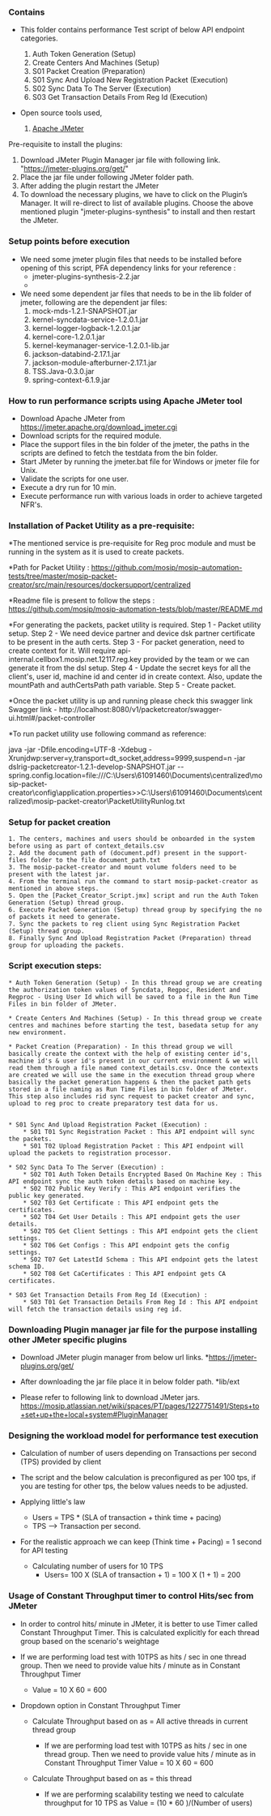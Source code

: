 
### Contains
* This folder contains performance Test script of below API endpoint categories.
    01. Auth Token Generation (Setup)
    02. Create Centers And Machines (Setup)
    03. S01 Packet Creation (Preparation)
    04. S01 Sync And Upload New Registration Packet (Execution)
    05. S02 Sync Data To The Server (Execution)
    06. S03 Get Transaction Details From Reg Id (Execution)


* Open source tools used,
    1. [Apache JMeter](https://jmeter.apache.org/)

Pre-requisite to install the plugins:
1. Download JMeter Plugin Manager jar file with following link. "https://jmeter-plugins.org/get/"
2. Place the jar file under following JMeter folder path.
3. After adding the plugin restart the JMeter 
4. To download the necessary plugins, we have to click on the Plugin’s Manager. It will re-direct to list of available plugins. Choose the above mentioned plugin "jmeter-plugins-synthesis" to install and then restart the JMeter.

### Setup points before execution

* We need some jmeter plugin files that needs to be installed before opening of this script, PFA dependency links for your reference : 
	* jmeter-plugins-synthesis-2.2.jar
	* <!-- https://jmeter-plugins.org/files/packages/jpgc-synthesis-2.2.zip -->
* We need some dependent jar files that needs to be in the lib folder of jmeter, following are the dependent jar files:
	1. mock-mds-1.2.1-SNAPSHOT.jar
	2. kernel-syncdata-service-1.2.0.1.jar
	3. kernel-logger-logback-1.2.0.1.jar
	4. kernel-core-1.2.0.1.jar
	5. kernel-keymanager-service-1.2.0.1-lib.jar
	6. jackson-databind-2.17.1.jar
	7. jackson-module-afterburner-2.17.1.jar
	8. TSS.Java-0.3.0.jar
	9. spring-context-6.1.9.jar

### How to run performance scripts using Apache JMeter tool
* Download Apache JMeter from https://jmeter.apache.org/download_jmeter.cgi
* Download scripts for the required module.
* Place the support files in the bin folder of the jmeter, the paths in the scripts are defined to fetch the testdata from the bin folder.
* Start JMeter by running the jmeter.bat file for Windows or jmeter file for Unix. 
* Validate the scripts for one user.
* Execute a dry run for 10 min.
* Execute performance run with various loads in order to achieve targeted NFR's.

### Installation of Packet Utility as a pre-requisite: 

*The mentioned service is pre-requisite for Reg proc module and must be running in the system as it is used to create packets.

*Path for Packet Utility : https://github.com/mosip/mosip-automation-tests/tree/master/mosip-packet-creator/src/main/resources/dockersupport/centralized 

*Readme file is present to follow the steps : https://github.com/mosip/mosip-automation-tests/blob/master/README.md 

*For generating the packets, packet utility is required.
	Step 1 - Packet utility setup.
	Step 2 - We need device partner and device dsk partner certificate to be present in the auth certs.
	Step 3 - For packet generation, need to create context for it. Will require api-internal.cellbox1.mosip.net.12117.reg.key provided by the team or we can generate it from the dsl setup.
	Step 4 - Update the secret keys for all the client's, user id, machine id and center id in create context. Also, update the mountPath and authCertsPath path variable.
	Step 5 - Create packet.

*Once the packet utility is up and running please check this swagger link
	Swagger link - http://localhost:8080/v1/packetcreator/swagger-ui.html#/packet-controller

*To run packet utility use following command as reference:

java -jar -Dfile.encoding=UTF-8 -Xdebug -Xrunjdwp:server=y,transport=dt_socket,address=9999,suspend=n -jar dslrig-packetcreator-1.2.1-develop-SNAPSHOT.jar --spring.config.location=file:///C:\Users\61091460\Documents\centralized\mosip-packet-creator\config\application.properties>>C:\Users\61091460\Documents\centralized\mosip-packet-creator\PacketUtilityRunlog.txt

###  Setup for packet creation
	1. The centers, machines and users should be onboarded in the system before using as part of context_details.csv 	
	2. Add the document path of (document.pdf) present in the support-files folder to the file document_path.txt
	3. The mosip-packet-creator and mount volume folders need to be present with the latest jar.
	4. From the terminal run the command to start mosip-packet-creator as mentioned in above steps.
	5. Open the [Packet_Creator_Script.jmx] script and run the Auth Token Generation (Setup) thread group.
	6. Execute Packet Generation (Setup) thread group by specifying the no of packets it need to generate.
	7. Sync the packets to reg client using Sync Registration Packet (Setup) thread group.
	8. Finally Sync And Upload Registration Packet (Preparation) thread group for uploading the packets.

### Script execution steps:

	* Auth Token Generation (Setup) - In this thread group we are creating the authorization token values of Syncdata, Regpoc, Resident and Regproc - Using User Id which will be saved to a file in the Run Time Files in bin folder of JMeter.

	* Create Centers And Machines (Setup) - In this thread group we create centres and machines before starting the test, basedata setup for any new environment.

	* Packet Creation (Preparation) - In this thread group we will basically create the context with the help of existing center id's, machine id's & user id's present in our current environment & we will read them through a file named context_details.csv. Once the contexts are created we will use the same in the execution thread group where basically the packet generation happens & then the packet path gets stored in a file naming as Run Time Files in bin folder of JMeter. This step also includes rid sync request to packet creator and sync, upload to reg proc to create preparatory test data for us.


	* S01 Sync And Upload Registration Packet (Execution) : 
		* S01 T01 Sync Registration Packet : This API endpoint will sync the packets.
		* S01 T02 Upload Registration Packet : This API endpoint will upload the packets to registration processor.
	
	* S02 Sync Data To The Server (Execution) :
		* S02 T01 Auth Token Details Encrypted Based On Machine Key : This API endpoint sync the auth token details based on machine key.
		* S02 T02 Public Key Verify : This API endpoint verifies the public key generated.
		* S02 T03 Get Certificate : This API endpoint gets the certificates.
		* S02 T04 Get User Details : This API endpoint gets the user details.
		* S02 T05 Get Client Settings : This API endpoint gets the client settings.
		* S02 T06 Get Configs : This API endpoint gets the config settings.
		* S02 T07 Get LatestId Schema : This API endpoint gets the latest schema ID.
		* S02 T08 Get CaCertificates : This API endpoint gets CA certificates.

	* S03 Get Transaction Details From Reg Id (Execution) :
		* S03 T01 Get Transaction Details From Reg Id : This API endpoint will fetch the transaction details using reg id.
 

### Downloading Plugin manager jar file for the purpose installing other JMeter specific plugins

* Download JMeter plugin manager from below url links.
	*https://jmeter-plugins.org/get/

* After downloading the jar file place it in below folder path.
	*lib/ext

* Please refer to following link to download JMeter jars.
	https://mosip.atlassian.net/wiki/spaces/PT/pages/1227751491/Steps+to+set+up+the+local+system#PluginManager
		
### Designing the workload model for performance test execution

* Calculation of number of users depending on Transactions per second (TPS) provided by client

* The script and the below calculation is preconfigured as per 100 tps, if you are testing for other tps, the below values needs to be adjusted.

* Applying little's law
	* Users = TPS * (SLA of transaction + think time + pacing)
	* TPS --> Transaction per second.
	
* For the realistic approach we can keep (Think time + Pacing) = 1 second for API testing
	* Calculating number of users for 10 TPS
		* Users= 100 X (SLA of transaction + 1)
		       = 100 X (1 + 1)
			   = 200
			   
### Usage of Constant Throughput timer to control Hits/sec from JMeter

* In order to control hits/ minute in JMeter, it is better to use Timer called Constant Throughput Timer.  This is calculated explicitly for each thread group based on the scenario's weightage

* If we are performing load test with 10TPS as hits / sec in one thread group. Then we need to provide value hits / minute as in Constant Throughput Timer
	* Value = 10 X 60
			= 600

* Dropdown option in Constant Throughput Timer
	* Calculate Throughput based on as = All active threads in current thread group
		* If we are performing load test with 10TPS as hits / sec in one thread group. Then we need to provide value hits / minute as in Constant Throughput Timer
	 			Value = 10 X 60
					  = 600
		  
	* Calculate Throughput based on as = this thread
		* If we are performing scalability testing we need to calculate throughput for 10 TPS as 
          Value = (10 * 60 )/(Number of users)


